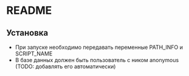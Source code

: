 README
======

Установка
---------
- При запуске необходимо передавать переменные PATH\_INFO и SCRIPT\_NAME
- В базе данных должен быть пользователь с ником anonymous (TODO: добавлять его автоматически)
